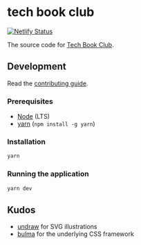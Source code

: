# tech book club

[![Netlify Status](https://api.netlify.com/api/v1/badges/94b28e10-c085-4c2d-8f33-5c246be50f62/deploy-status)](https://app.netlify.com/sites/wizardly-shannon-f69850/deploys)

The source code for [Tech Book Club](https://techbookclub.dev/).

## Development

Read the [contributing guide](./CONTRIBUTING.md).

### Prerequisites

- [Node](https://nodejs.org/en/) (LTS)
- [yarn](https://yarnpkg.com/) (`npm install -g yarn`)

### Installation

```bash
yarn
```

### Running the application

```bash
yarn dev
```

## Kudos

- [undraw](https://undraw.co/) for SVG illustrations
- [bulma](https://bulma.io) for the underlying CSS framework
